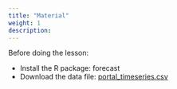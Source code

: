 ```yaml
---
title: "Material"
weight: 1
description:
---
```

Before doing the lesson: 
* Install the R package: forecast
* Download the data file: [portal_timeseries.csv](/data/portal_timeseries.csv)

